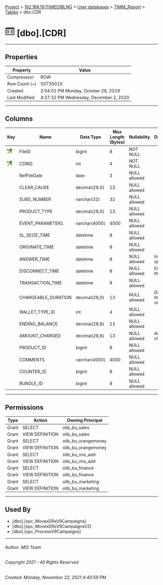 #### 

[Project](../../../../index.md) > [192.168.19.11\\MEDIBLNG](../../../index.md) > [User databases](../../index.md) > [TIMM_Report](../index.md) > [Tables](Tables.md) > dbo.CDR

# ![Tables](../../../../Images/Table32.png) [dbo].[CDR]

---

## <a name="#properties"></a>Properties

| Property | Value |
|---|---|
| Compression | ROW |
| Row Count (~) | 50735010 |
| Created | 2:04:01 PM Monday, October 28, 2019 |
| Last Modified | 4:37:32 PM Wednesday, December 2, 2020 |


---

## <a name="#columns"></a>Columns

| Key | Name | Data Type | Max Length (Bytes) | Nullability | Description |
|---|---|---|---|---|---|
| [![Cluster Primary Key PK_CDR: FileID\CDRID](../../../../Images/pkcluster.png)](#indexes) | FileID | bigint | 8 | NOT NULL |  |
| [![Cluster Primary Key PK_CDR: FileID\CDRID](../../../../Images/pkcluster.png)](#indexes) | CDRID | int | 4 | NOT NULL |  |
|  | RefFileDate | date | 3 | NULL allowed |  |
|  | CLEAR_CAUSE | decimal(28,0) | 13 | NULL allowed |  |
|  | SUBS_NUMBER | varchar(32) | 32 | NULL allowed |  |
|  | PRODUCT_TYPE | decimal(28,0) | 13 | NULL allowed |  |
|  | EVENT_PARAMETER1 | varchar(4000) | 4000 | NULL allowed |  |
|  | SL_SEIZE_TIME | datetime | 8 | NULL allowed |  |
|  | ORIGINATE_TIME | datetime | 8 | NULL allowed |  |
|  | ANSWER_TIME | datetime | 8 | NULL allowed | _Inicial time of the call_ |
|  | DISCONNECT_TIME | datetime | 8 | NULL allowed | _End time of the call_ |
|  | TRANSACTION_TIME | datetime | 8 | NULL allowed |  |
|  | CHARGEABLE_DURATION | decimal(28,0) | 13 | NULL allowed | _Duration of the call rounded_ |
|  | WALLET_TYPE_ID | int | 4 | NULL allowed |  |
|  | ENDING_BALANCE | decimal(28,6) | 13 | NULL allowed |  |
|  | AMOUNT_CHARGED | decimal(28,6) | 13 | NULL allowed | _Amount charged_ |
|  | PRODUCT_ID | bigint | 8 | NULL allowed |  |
|  | COMMENTS | varchar(4000) | 4000 | NULL allowed |  |
|  | COUNTER_ID | bigint | 8 | NULL allowed |  |
|  | BUNDLE_ID | bigint | 8 | NULL allowed |  |


---

## <a name="#permissions"></a>Permissions

| Type | Action | Owning Principal |
|---|---|---|
| Grant | SELECT | olib_bu_sales |
| Grant | VIEW DEFINITION | olib_bu_sales |
| Grant | SELECT | olib_bu_orangemoney |
| Grant | VIEW DEFINITION | olib_bu_orangemoney |
| Grant | SELECT | olib_bu_mis_add |
| Grant | VIEW DEFINITION | olib_bu_mis_add |
| Grant | SELECT | olib_bu_finance |
| Grant | VIEW DEFINITION | olib_bu_finance |
| Grant | SELECT | olib_bu_marketing |
| Grant | VIEW DEFINITION | olib_bu_marketing |


---

## <a name="#usedby"></a>Used By

* [dbo].[spc_MovexDRsV9Campaigns]
* [dbo].[spc_MovexDRsV9CampaignsV2]
* [dbo].[spc_ProcessV9Campaigns]


---

###### Author:  MIS Team

###### Copyright 2021 - All Rights Reserved

###### Created: Monday, November 22, 2021 4:40:59 PM

